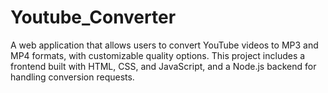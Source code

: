 # Youtube_Converter
 A web application that allows users to convert YouTube videos to MP3 and MP4 formats, with customizable quality options. This project includes a frontend built with HTML, CSS, and JavaScript, and a Node.js backend for handling conversion requests.
